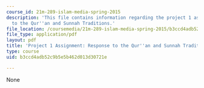 ```yaml
---
course_id: 21m-289-islam-media-spring-2015
description: 'This file contains information regarding the project 1 assignment: Response
  to the Qur''an and Sunnah Traditions.'
file_location: /coursemedia/21m-289-islam-media-spring-2015/b3ccd4adb52c9b5e5b462d013d30721e_MIT21M_289S15_proj1.pdf
file_type: application/pdf
layout: pdf
title: 'Project 1 Assignment: Response to the Qur''an and Sunnah Traditions'
type: course
uid: b3ccd4adb52c9b5e5b462d013d30721e

---
```

None